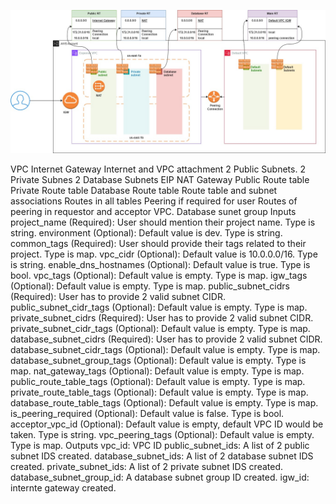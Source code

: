 

![alt text](vpc-1.jpg)


VPC
Internet Gateway
Internet and VPC attachment
2 Public Subnets.
2 Private Subnes
2 Database Subnets
EIP
NAT Gateway
Public Route table
Private Route table
Database Route table
Route table and subnet associations
Routes in all tables
Peering if required for user
Routes of peering in requestor and acceptor VPC.
Database sunet group
Inputs
project_name (Required): User should mention their project name. Type is string.
environment (Optional): Default value is dev. Type is string.
common_tags (Required): User should provide their tags related to their project. Type is map.
vpc_cidr (Optional): Default value is 10.0.0.0/16. Type is string.
enable_dns_hostnames (Optional): Default value is true. Type is bool.
vpc_tags (Optional): Default value is empty. Type is map.
igw_tags (Optional): Default value is empty. Type is map.
public_subnet_cidrs (Required): User has to provide 2 valid subnet CIDR.
public_subnet_cidr_tags (Optional): Default value is empty. Type is map.
private_subnet_cidrs (Required): User has to provide 2 valid subnet CIDR.
private_subnet_cidr_tags (Optional): Default value is empty. Type is map.
database_subnet_cidrs (Required): User has to provide 2 valid subnet CIDR.
database_subnet_cidr_tags (Optional): Default value is empty. Type is map.
database_subnet_group_tags (Optional): Default value is empty. Type is map.
nat_gateway_tags (Optional): Default value is empty. Type is map.
public_route_table_tags (Optional): Default value is empty. Type is map.
private_route_table_tags (Optional): Default value is empty. Type is map.
database_route_table_tags (Optional): Default value is empty. Type is map.
is_peering_required (Optional): Default value is false. Type is bool.
acceptor_vpc_id (Optional): Default value is empty, default VPC ID would be taken. Type is string.
vpc_peering_tags (Optional): Default value is empty. Type is map.
Outputs
vpc_id: VPC ID
public_subnet_ids: A list of 2 public subnet IDS created.
database_subnet_ids: A list of 2 database subnet IDS created.
private_subnet_ids: A list of 2 private subnet IDS created.
database_subnet_group_id: A database subnet group ID created.
igw_id: internte gateway created.
